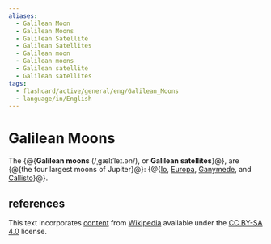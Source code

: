 ```yaml
---
aliases:
  - Galilean Moon
  - Galilean Moons
  - Galilean Satellite
  - Galilean Satellites
  - Galilean moon
  - Galilean moons
  - Galilean satellite
  - Galilean satellites
tags:
  - flashcard/active/general/eng/Galilean_Moons
  - language/in/English
---
```


# Galilean Moons

The {@{__Galilean moons__ (/ˌɡælɪˈleɪ.ən/), or __Galilean satellites__}@}, are {@{the four largest moons of Jupiter}@}: {@{[Io](Io%20(moon).md), [Europa](Europa%20(moon).md), [Ganymede](Ganymede%20(moon).md), and [Callisto](Callisto%20(moon).md)}@}. <!--SR:!2027-11-01,863,330!2026-10-24,634,330!2025-11-27,326,270-->

## references

This text incorporates [content](https://en.wikipedia.org/wiki/Galilean_Moons) from [Wikipedia](Wikipedia.md) available under the [CC BY-SA 4.0](https://creativecommons.org/licenses/by-sa/4.0/) license.
